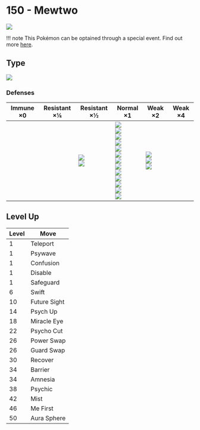 # 150 - Mewtwo
![][150]

!!! note
    This Pokémon can be optained through a special event. Find out more [here](../../special_events/#mewtwo).

## Type

![][psychic]

### Defenses

Immune ×0 | Resistant ×¼ | Resistant ×½                       | Normal ×1                                                                                                                                                                                              | Weak ×2                                   | Weak ×4 | 
---       | ---          | ---                                | ---                                                                                                                                                                                                    | ---                                       | ---     | 
          |              | ![][fighting]<br> ![][psychic]<br> | ![][normal]<br> ![][flying]<br> ![][poison]<br> ![][ground]<br> ![][rock]<br> ![][steel]<br> ![][fire]<br> ![][water]<br> ![][grass]<br> ![][electric]<br> ![][ice]<br> ![][dragon]<br> ![][fairy]<br> | ![][bug]<br> ![][ghost]<br> ![][dark]<br> |         | 

## Level Up

Level | Move         | 
---   | ---          | 
1     | Teleport     | 
1     | Psywave      | 
1     | Confusion    | 
1     | Disable      | 
1     | Safeguard    | 
6     | Swift        | 
10    | Future Sight | 
14    | Psych Up     | 
18    | Miracle Eye  | 
22    | Psycho Cut   | 
26    | Power Swap   | 
26    | Guard Swap   | 
30    | Recover      | 
34    | Barrier      | 
34    | Amnesia      | 
38    | Psychic      | 
42    | Mist         | 
46    | Me First     | 
50    | Aura Sphere  | 

[150]: ../img/pokemon/150.png
[normal]: ../img/types/normal.png
[fire]: ../img/types/fire.png
[fighting]: ../img/types/fighting.png
[water]: ../img/types/water.png
[flying]: ../img/types/flying.png
[grass]: ../img/types/grass.png
[poison]: ../img/types/poison.png
[electric]: ../img/types/electric.png
[ground]: ../img/types/ground.png
[psychic]: ../img/types/psychic.png
[rock]: ../img/types/rock.png
[ice]: ../img/types/ice.png
[bug]: ../img/types/bug.png
[dragon]: ../img/types/dragon.png
[ghost]: ../img/types/ghost.png
[dark]: ../img/types/dark.png
[steel]: ../img/types/steel.png
[fairy]: ../img/types/fairy.png
